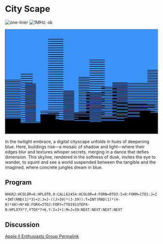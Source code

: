 # City Scape

![one-liner](https://img.shields.io/badge/one--liner-orange) ![1MHz: ok](https://img.shields.io/badge/1MHz-ok-green)

![image](media/city-scape.jpg "City Scape Screenshot")

In the twilight embrace, a digital cityscape unfolds in hues of deepening blue. Here, buildings rise—a mosaic of shadow and light—where their edges blur and textures whisper secrets, merging in a dance that defies dimension. This skyline, rendered in the softness of dusk, invites the eye to wander, to squint and see a world suspended between the tangible and the imagined, where concrete jungles dream in blue.

## Program

`0HGR2:HCOLOR=6:HPLOT0,0:CALL62454:HCOLOR=4:FORN=0TO3:I=0:FORM=1TO1:J=I+INT(RND(1)*3)+2:J=J-((J>39)*(J-39)):T=INT(RND(1)*(4-N)*48)+N*48:FORX=ITOJ:FORY=TTO191STEP4-N:HPLOTX*7,YTOX*7+6,Y:I=J+1:M=J=39:NEXT:NEXT:NEXT:NEXT`

## Discussion

[Apple II Enthusiasts Group Permalink](https://www.facebook.com/groups/5251478676/permalink/10157310582478677/)
